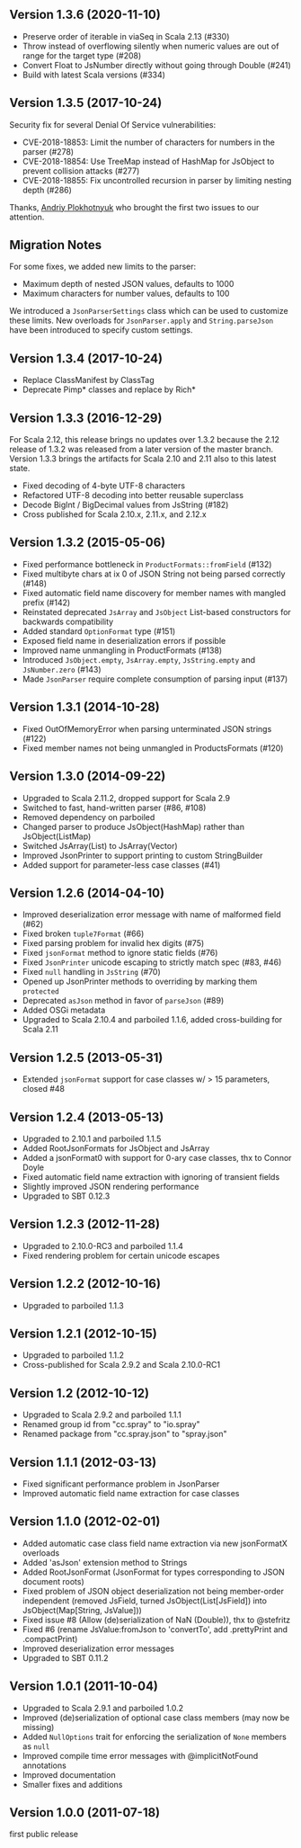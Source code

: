 Version 1.3.6 (2020-11-10)
--------------------------

 - Preserve order of iterable in viaSeq in Scala 2.13 (#330)
 - Throw instead of overflowing silently when numeric values are out of range for the target type (#208)
 - Convert Float to JsNumber directly without going through Double (#241)
 - Build with latest Scala versions (#334)

Version 1.3.5 (2017-10-24)
--------------------------

Security fix for several Denial Of Service vulnerabilities:

- CVE-2018-18853: Limit the number of characters for numbers in the parser (#278)
- CVE-2018-18854: Use TreeMap instead of HashMap for JsObject to prevent collision attacks (#277)
- CVE-2018-18855: Fix uncontrolled recursion in parser by limiting nesting depth (#286)

Thanks, [Andriy Plokhotnyuk](https://github.com/plokhotnyuk) who brought the first two issues to
our attention.

## Migration Notes

For some fixes, we added new limits to the parser:

 * Maximum depth of nested JSON values, defaults to 1000
 * Maximum characters for number values, defaults to 100

We introduced a `JsonParserSettings` class which can be used to customize these limits.
New overloads for `JsonParser.apply` and `String.parseJson` have been introduced to specify
custom settings.

Version 1.3.4 (2017-10-24)
--------------------------

- Replace ClassManifest by ClassTag
- Deprecate Pimp* classes and replace by Rich*

Version 1.3.3 (2016-12-29)
--------------------------

For Scala 2.12, this release brings no updates over 1.3.2 because the 2.12 release
of 1.3.2 was released from a later version of the master branch. Version 1.3.3
brings the artifacts for Scala 2.10 and 2.11 also to this latest state.

- Fixed decoding of 4-byte UTF-8 characters
- Refactored UTF-8 decoding into better reusable superclass
- Decode BigInt / BigDecimal values from JsString (#182)
- Cross published for Scala 2.10.x, 2.11.x, and 2.12.x

Version 1.3.2 (2015-05-06)
--------------------------
- Fixed performance bottleneck in `ProductFormats::fromField` (#132)
- Fixed multibyte chars at ix 0 of JSON String not being parsed correctly (#148)
- Fixed automatic field name discovery for member names with mangled prefix (#142)
- Reinstated deprecated `JsArray` and `JsObject` List-based constructors for backwards compatibility
- Added standard `OptionFormat` type (#151)
- Exposed field name in deserialization errors if possible
- Improved name unmangling in ProductFormats (#138)
- Introduced `JsObject.empty`, `JsArray.empty`, `JsString.empty` and `JsNumber.zero` (#143)
- Made `JsonParser` require complete consumption of parsing input (#137)


Version 1.3.1 (2014-10-28)
--------------------------
- Fixed OutOfMemoryError when parsing unterminated JSON strings (#122)
- Fixed member names not being unmangled in ProductsFormats (#120)


Version 1.3.0 (2014-09-22)
--------------------------
- Upgraded to Scala 2.11.2, dropped support for Scala 2.9
- Switched to fast, hand-written parser (#86, #108)
- Removed dependency on parboiled
- Changed parser to produce JsObject(HashMap) rather than JsObject(ListMap)
- Switched JsArray(List) to JsArray(Vector)
- Improved JsonPrinter to support printing to custom StringBuilder
- Added support for parameter-less case classes (#41)


Version 1.2.6 (2014-04-10)
--------------------------
- Improved deserialization error message with name of malformed field  (#62)
- Fixed broken `tuple7Format` (#66)
- Fixed parsing problem for invalid hex digits (#75)
- Fixed `jsonFormat` method to ignore static fields (#76)
- Fixed `JsonPrinter` unicode escaping to strictly match spec (#83, #46)
- Fixed `null` handling in `JsString` (#70)
- Opened up JsonPrinter methods to overriding by marking them `protected`
- Deprecated `asJson` method in favor of `parseJson` (#89)
- Added OSGi metadata
- Upgraded to Scala 2.10.4 and parboiled 1.1.6, added cross-building for Scala 2.11


Version 1.2.5 (2013-05-31)
--------------------------
- Extended `jsonFormat` support for case classes w/ > 15 parameters, closed #48


Version 1.2.4 (2013-05-13)
--------------------------
- Upgraded to 2.10.1 and parboiled 1.1.5
- Added RootJsonFormats for JsObject and JsArray
- Added a jsonFormat0 with support for 0-ary case classes, thx to Connor Doyle
- Fixed automatic field name extraction with ignoring of transient fields
- Slightly improved JSON rendering performance
- Upgraded to SBT 0.12.3


Version 1.2.3 (2012-11-28)
--------------------------
- Upgraded to 2.10.0-RC3 and parboiled 1.1.4
- Fixed rendering problem for certain unicode escapes


Version 1.2.2 (2012-10-16)
--------------------------
- Upgraded to parboiled 1.1.3


Version 1.2.1 (2012-10-15)
--------------------------
- Upgraded to parboiled 1.1.2
- Cross-published for Scala 2.9.2 and Scala 2.10.0-RC1


Version 1.2 (2012-10-12)
------------------------
- Upgraded to Scala 2.9.2 and parboiled 1.1.1
- Renamed group id from "cc.spray" to "io.spray"
- Renamed package from "cc.spray.json" to "spray.json"


Version 1.1.1 (2012-03-13)
--------------------------
- Fixed significant performance problem in JsonParser
- Improved automatic field name extraction for case classes


Version 1.1.0 (2012-02-01)
--------------------------
- Added automatic case class field name extraction via new jsonFormatX overloads
- Added 'asJson' extension method to Strings
- Added RootJsonFormat (JsonFormat for types corresponding to JSON document roots)
- Fixed problem of JSON object deserialization not being member-order independent
  (removed JsField, turned JsObject(List[JsField]) into JsObject(Map[String, JsValue]))
- Fixed issue #8 (Allow (de)serialization of NaN (Double)), thx to @stefritz
- Fixed #6 (rename JsValue:fromJson to 'convertTo', add .prettyPrint and .compactPrint)
- Improved deserialization error messages
- Upgraded to SBT 0.11.2


Version 1.0.1 (2011-10-04)
--------------------------
- Upgraded to Scala 2.9.1 and parboiled 1.0.2
- Improved (de)serialization of optional case class members (may now be missing)
- Added `NullOptions` trait for enforcing the serialization of `None` members as `null`
- Improved compile time error messages with @implicitNotFound annotations
- Improved documentation
- Smaller fixes and additions


Version 1.0.0 (2011-07-18)
--------------------------
first public release
